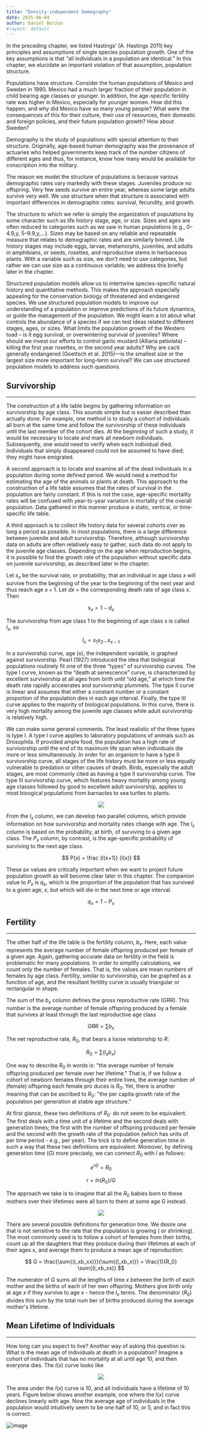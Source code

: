 ```yaml
---
title: "Density-independent Demography"
date: 2025-06-04 
author: Daniel Borzoo 
#layout: default
---
```



<script src="https://polyfill.io/v3/polyfill.min.js?features=es6"></script>
<script id="MathJax-script" async
  src="https://cdn.jsdelivr.net/npm/mathjax@3/es5/tex-mml-chtml.js">
</script>
<script>MathJax = {tex: {inlineMath: [["$", "$"]]}}</script>




<p align="justify">

  
In the preceding chapter, we listed Hastings’ (A. Hastings 2011) key principles and assumptions of single species population growth. One of the key assumptions is that “all individuals in a population are identical.” In this chapter, we elucidate an important violation of that assumption, population structure.

</p>

<p align="justify">

Populations have structure. Consider the human populations of Mexico and Sweden in 1990. Mexico had a much larger fraction of their population in child bearing age classes or younger. In addition, the age-specific fertility rate was higher in Mexico, especially for younger women. How did this happen, and why did Mexico have so many young people? What were the consequences of this for their culture, their use of resources, their domestic and foreign policies, and their future population growth? How about Sweden?

</p>

<p align="justify">

Demography is the study of populations with special attention to their structure. Originally, age-based human demography was the provenance of actuaries who helped governments keep track of the number citizens of different ages and thus, for instance, know how many would be available for conscription into the military.

</p>

<p align="justify">

The reason we model the structure of populations is because various demographic rates vary markedly with these stages. Juveniles produce no offspring. Very few seeds survive an entire year, whereas some large adults survive very well. We use structure when that structure is associated with important differences in demographic rates: survival, fecundity, and growth.

</p>

<p align="justify">

The structure to which we refer is simply the organization of populations by some character such as life history stage, age, or size. Sizes and ages are often reduced to categories such as we saw in human populations (e.g., 0–4.9,y, 5–9.9,y,…). Sizes may be based on any reliable and repeatable measure that relates to demographic rates and are similarly binned. Life history stages may include eggs, larvae, metamorphs, juveniles, and adults in amphibians, or seeds, rosettes, and reproductive stems in herbaceous plants. With a variable such as size, we don’t need to use categories, but rather we can use size as a continuous variable; we address this briefly later in the chapter.

</p>

<p align="justify">

Structured population models allow us to intertwine species-specific natural history and quantitative methods. This makes the approach especially appealing for the conservation biology of threatened and endangered species. We use structured population models to improve our understanding of a population or improve predictions of its future dynamics, or guide the management of the population. We might learn a lot about what controls the abundance of a species if we can test ideas related to different stages, ages, or sizes. What limits the population growth of the Western toad – is it egg survival, or overwintering survival of juveniles? Where should we invest our efforts to control garlic mustard (Alliaria petiolata) – killing the first year rosettes, or the second year adults? Why are cacti generally endangered (Goettsch et al. 2015)—is the smallest size or the largest size more important for long-term survival? We can use structured population models to address such questions.


</p>

##  Survivorship
---
<p align="justify">

The construction of a life table begins by gathering information on survivorship by age class. This sounds simple but is easier described than actually done. For example, one method is to study a cohort of individuals all born at the same time and follow the survivorship of these individuals until the last member of the cohort dies. At the beginning of such a study, it would be necessary to locate and mark all newborn individuals. Subsequently, one would need to verify when each individual died. Individuals that simply disappeared could not be assumed to have died; they might have emigrated.

</P>

<p align="justify">

A second approach is to locate and examine all of the dead individuals in a population during some defined period. We would need a method for estimating the age of the animals or plants at death. This approach to the construction of a life table assumes that the rates of survival in the population are fairly constant. If this is not the case, age-specific mortality rates will be confused with year-to-year variation in mortality of the overall population. Data gathered in this manner produce a static, vertical, or time-specific life table.

</p>

<p align="justify">

A third approach is to collect life history data for several cohorts over as long a period as possible. In most populations, there is a large difference between juvenile and adult survivorship. Therefore, although survivorship data on adults are often relatively easy to gather, such data do not apply to the juvenile age classes. Depending on the age when reproduction begins, it is possible to find the growth rate of the population without specific data on juvenile survivorship, as described later in the chapter.

</P>

<p align="justify">

Let $s_x$ be the survival rate, or probability, that an individual in age class $x$ will survive from the beginning of the year to the beginning of the next year and thus reach age $x + 1$. Let $dx$ = the corresponding death rate of age class x. Then 

</P>

$$
  s_x = 1 - d_x
$$

The survivorship from age class 1 to the beginning of age class x is called $l_x$, so 

$$
  l_x = s_1s_2...s_{x-1}
$$

<p align="justify">

In a survivorship curve, age (x), the independent variable, is graphed against survivorship. Pearl (1927) introduced the idea that biological populations routinely fit one of the three “types” of survivorship curves. The type I curve, known as the “death at senescence” curve, is characterized by excellent survivorship at all ages from birth until “old age,” at which time the death rate rapidly accelerates and survivorship plummets. The type II curve is linear and assumes that either a constant number or a constant proportion of the population dies in each age interval.  Finally, the type III curve applies to the majority of biological populations. In this curve, there is very high mortality among the juvenile age classes while adult survivorship is relatively high.

</p>

<p align="justify">

We can make some general comments. The least realistic of the three types is type I. A type I curve applies to laboratory populations of animals such as Drosophila. If provided ample food, the population has a high rate of survivorship until the end of its maximum life span when individuals die more or less simultaneously. In order for an organism to have a type II survivorship curve, all stages of the life history must be more or less equally vulnerable to predation or other causes of death. Birds, especially the adult stages, are most commonly cited as having a type II survivorship curve. The type III survivorship curve, which features heavy mortality among young age classes followed by good to excellent adult survivorship, applies to most bioogical populations from barnacles to sea turtles to plants. 

</p>

<p align="center">
  <img src="https://github.com/user-attachments/assets/e9727968-b59b-4872-a66b-9727fcf7d677" />
</p>




<p align="justify">

From the $l_x$ column, we can develop two parallel columns, which provide information on how survivorship and mortality rates change with age. The $l_x$ column is based on the probability, at birth, of surviving to a given age class. The $P_x$ column, by contrast, is the age-specific probability of surviving to the next age class.

</P>

$$
 P(x) = \frac {l(x+1)} {l(x)}
$$

<p align="justify">

These px values are critically important when we want to project future population growth as will become clear later in this chapter. The companion value to $P_x$ is $q_x$, which is the proportion of the population that has survived to a given age, $x$, but which will die in the next time or age interval.

</p>

$$
    q_x = 1 - P_x
$$

## Fertility
----------------------
The other half of the life table is the fertility column, $b_x$. Here, each value represents the average number of female offspring produced per female of a given age. Again, gathering accurate data on fertility in the field is problematic for many populations. In order to simplify calculations, we count only the number of females. That is, the values are mean numbers of females by age class. Fertility, similar to survivorship, can be graphed as a function of age, and the resultant fertility curve is usually triangular or rectangular in shape. 

The sum of the $b_x$ column defines the gross reproductive rate (GRR). This number is the average number of female offspring produced by a female that survives at least through the last reproductive age class

$$GRR = \sum {b_x}$$

The net reproductive rate, $R_0$, that bears a loose relationship to $R$:

$$
  R_0 = \sum{(l_xb_x)}
$$

One way to describe $R_0$ in words is: "the average number of female offspring produced per female over her lifetime." That is, if we follow a cohort of newborn females through their entire lives, the average number of (female) offspring each female pro duces is $R_0$. Yet, there is another meaning that can be ascribed to $R_0$: "the per capita growth rate of the population per generation at stable age structure."

At first glance, these two definitions of $R_0$· do not seem to be equivalent. The first deals with a time unit of a lifetime and the second deals with generation times; the first with the number of offspring produced per female and the second with the growth rate of the population (which has units of per time period - e.g., per year). The trick is to define generation time in such a way that these two definitions are equivalent. Moreover, by defining generation time ($G$) more precisely, we can connect $R_0$ with $l$ as follows: 

$$
  e^{rG} = R_0
$$

$$
  r = ln(R_0)/G
$$

The approach we take is to imagine that all the $R_0$ babies born to these mothers over their lifetimes were all born to them at some age G instead.

<p align = 'center'>
  <img src= "https://github.com/user-attachments/assets/7fc79e74-14b4-436a-9ed1-cc17819223cb" /> 
</p> 

There are several possible definitions for generation time. We desire one that is not sensitive to the rate that the population is growing ( or shrinking). The most commonly used is to follow a cohort of females from their births, count up all the daughters that they produce during their lifetimes at each of their ages x, and average them to produce a mean age of reproduction: 

$$
  G = \frac{\sum{(l_xb_xx)}}{\sum{(l_xb_x)}} = \frac{1}{R_0} \sum{(l_xb_xx)}
$$

The numerator of $G$ sums all the lengths of time $x$ between the birth of each mother and the births of each of her own offspring. Mothers give birth only at age $x$ if they survive to age $x$ - hence the $l_x$ terms. The denominator ($R_0$) divides this sum by the total num ber of births produced during the average mother's lifetime.

## Mean Lifetime of Individuals 
---

How long can you expect to live? Another way of asking this question is: What is the mean age of individuals at death in a population? Imagine a cohort of individuals that has no mortality at all until age 10, and then everyone dies. The $l(x)$ curve looks like

<p align = 'center'> 
  <img src="https://github.com/user-attachments/assets/17f0d659-2a2c-4d86-9f32-086c262809c4" />
</p>


The area under the $l(x)$ curve is 10, and all individuals have a lifetime of 10 years. Figure below shows another example, one where the l(x) curve declines linearly with age. Now the average age of individuals in the population would intuitively seem to be one half of 10, or 5, and in fact this is correct.

![image](https://github.com/user-attachments/assets/d6513959-96b9-4f26-9265-4f85f0d1e378)

